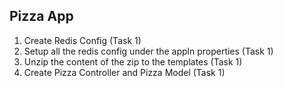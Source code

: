 ## Pizza App 

1. Create Redis Config (Task 1)
2. Setup all the redis config under the appln properties (Task 1)
3. Unzip the content of the zip to the templates (Task 1)
4. Create Pizza Controller and Pizza Model (Task 1)